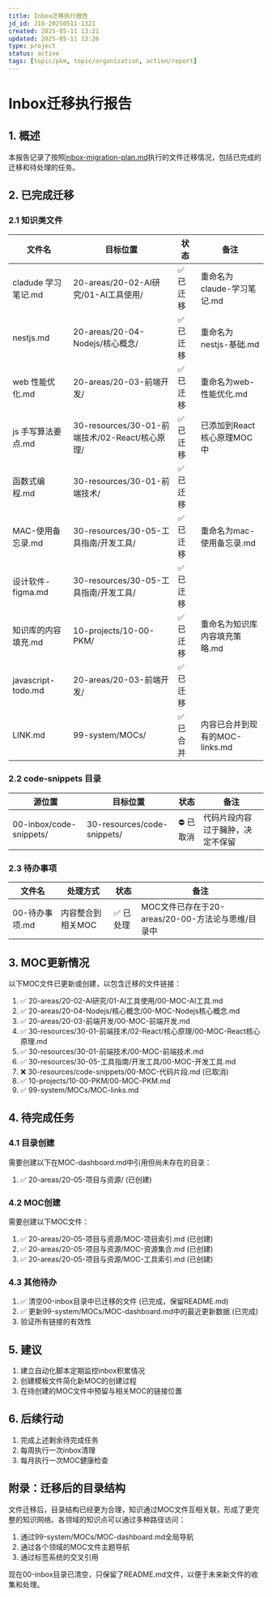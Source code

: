 ```yaml
---
title: Inbox迁移执行报告
jd_id: J10-20250511-1321
created: 2025-05-11 13:21
updated: 2025-05-11 13:26
type: project
status: active
tags: [topic/pkm, topic/organization, action/report]
---
```


# Inbox迁移执行报告

## 1. 概述

本报告记录了按照[inbox-migration-plan.md](inbox-migration-plan.md)执行的文件迁移情况，包括已完成的迁移和待处理的任务。

## 2. 已完成迁移

### 2.1 知识类文件

| 文件名 | 目标位置 | 状态 | 备注 |
|--------|----------|------|------|
| cladude 学习笔记.md | 20-areas/20-02-AI研究/01-AI工具使用/ | ✅ 已迁移 | 重命名为claude-学习笔记.md |
| nestjs.md | 20-areas/20-04-Nodejs/核心概念/ | ✅ 已迁移 | 重命名为nestjs-基础.md |
| web 性能优化.md | 20-areas/20-03-前端开发/ | ✅ 已迁移 | 重命名为web-性能优化.md |
| js 手写算法要点.md | 30-resources/30-01-前端技术/02-React/核心原理/ | ✅ 已迁移 | 已添加到React核心原理MOC中 |
| 函数式编程.md | 30-resources/30-01-前端技术/ | ✅ 已迁移 | |
| MAC-使用备忘录.md | 30-resources/30-05-工具指南/开发工具/ | ✅ 已迁移 | 重命名为mac-使用备忘录.md |
| 设计软件-figma.md | 30-resources/30-05-工具指南/开发工具/ | ✅ 已迁移 | |
| 知识库的内容填充.md | 10-projects/10-00-PKM/ | ✅ 已迁移 | 重命名为知识库内容填充策略.md |
| javascript-todo.md | 20-areas/20-03-前端开发/ | ✅ 已迁移 | |
| LINK.md | 99-system/MOCs/ | ✅ 已合并 | 内容已合并到现有的MOC-links.md |

### 2.2 code-snippets 目录

| 源位置 | 目标位置 | 状态 | 备注 |
|--------|----------|------|------|
| 00-inbox/code-snippets/ | 30-resources/code-snippets/ | ⛔ 已取消 | 代码片段内容过于臃肿，决定不保留 |

### 2.3 待办事项

| 文件名 | 处理方式 | 状态 | 备注 |
|--------|----------|------|------|
| 00-待办事项.md | 内容整合到相关MOC | ✅ 已处理 | MOC文件已存在于20-areas/20-00-方法论与思维/目录中 |

## 3. MOC更新情况

以下MOC文件已更新或创建，以包含迁移的文件链接：

1. ✅ 20-areas/20-02-AI研究/01-AI工具使用/00-MOC-AI工具.md
2. ✅ 20-areas/20-04-Nodejs/核心概念/00-MOC-Nodejs核心概念.md
3. ✅ 20-areas/20-03-前端开发/00-MOC-前端开发.md
4. ✅ 30-resources/30-01-前端技术/02-React/核心原理/00-MOC-React核心原理.md
5. ✅ 30-resources/30-01-前端技术/00-MOC-前端技术.md
6. ✅ 30-resources/30-05-工具指南/开发工具/00-MOC-开发工具.md
7. ❌ 30-resources/code-snippets/00-MOC-代码片段.md (已取消)
8. ✅ 10-projects/10-00-PKM/00-MOC-PKM.md
9. ✅ 99-system/MOCs/MOC-links.md

## 4. 待完成任务

### 4.1 目录创建

需要创建以下在MOC-dashboard.md中引用但尚未存在的目录：

1. ✅ 20-areas/20-05-项目与资源/ (已创建)

### 4.2 MOC创建

需要创建以下MOC文件：

1. ✅ 20-areas/20-05-项目与资源/MOC-项目索引.md (已创建)
2. ✅ 20-areas/20-05-项目与资源/MOC-资源集合.md (已创建)
3. ✅ 20-areas/20-05-项目与资源/MOC-工具索引.md (已创建)

### 4.3 其他待办

1. ✅ 清空00-inbox目录中已迁移的文件 (已完成，保留README.md)
2. ✅ 更新99-system/MOCs/MOC-dashboard.md中的最近更新数据 (已完成)
3. 验证所有链接的有效性

## 5. 建议

1. 建立自动化脚本定期监控inbox积累情况
2. 创建模板文件简化新MOC的创建过程
3. 在待创建的MOC文件中预留与相关MOC的链接位置

## 6. 后续行动

1. 完成上述剩余待完成任务
2. 每周执行一次inbox清理
3. 每月执行一次MOC健康检查

## 附录：迁移后的目录结构

文件迁移后，目录结构已经更为合理，知识通过MOC文件互相关联，形成了更完整的知识网络。各领域的知识点可以通过多种路径访问：

1. 通过99-system/MOCs/MOC-dashboard.md全局导航
2. 通过各个领域的MOC文件主题导航
3. 通过标签系统的交叉引用

现在00-inbox目录已清空，只保留了README.md文件，以便于未来新文件的收集和处理。 